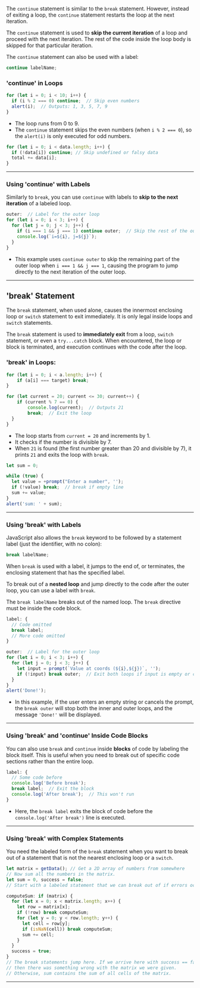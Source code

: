 

The `continue` statement is similar to the `break` statement. However, instead of exiting a loop, the `continue` statement restarts the loop at the next iteration.

The `continue` statement is used to **skip the current iteration** of a loop and proceed with the next iteration. The rest of the code inside the loop body is skipped for that particular iteration.

The `continue` statement can also be used with a label:

```js
continue labelName;
```

### 'continue' in Loops

```js
for (let i = 0; i < 10; i++) {
  if (i % 2 === 0) continue;  // Skip even numbers
  alert(i);  // Outputs: 1, 3, 5, 7, 9
}
```

- The loop runs from 0 to 9.
- The `continue` statement skips the even numbers (when `i % 2 === 0`), so the `alert(i)` is only executed for odd numbers.

```js
for (let i = 0; i < data.length; i++) {
  if (!data[i]) continue; // Skip undefined or falsy data
  total += data[i];
}
```

---

### Using 'continue' with Labels

Similarly to `break`, you can use `continue` with labels to **skip to the next iteration** of a labeled loop.

```js
outer:  // Label for the outer loop
for (let i = 0; i < 3; i++) {
  for (let j = 0; j < 3; j++) {
    if (i === 1 && j === 1) continue outer;  // Skip the rest of the outer loop for i = 1, j = 1
    console.log(`i=${i}, j=${j}`);
  }
}
```

- This example uses `continue outer` to skip the remaining part of the outer loop when `i === 1 && j === 1`, causing the program to jump directly to the next iteration of the outer loop.

---



## 'break' Statement

The `break` statement, when used alone, causes the innermost enclosing loop or `switch` statement to exit immediately. It is only legal inside loops and `switch` statements.

The `break` statement is used to **immediately exit** from a loop, `switch` statement, or even a `try...catch` block. When encountered, the loop or block is terminated, and execution continues with the code after the loop.

### 'break' in Loops:

```js
for (let i = 0; i < a.length; i++) {
	if (a[i] === target) break;
}
```

```js
for (let current = 20; current <= 30; current++) {
	if (current % 7 == 0) {
	    console.log(current);  // Outputs 21
	    break;  // Exit the loop
  }
}
```

- The loop starts from `current = 20` and increments by 1.
- It checks if the number is divisible by 7.
- When `21` is found (the first number greater than 20 and divisible by 7), it prints `21` and exits the loop with `break`.

```js
let sum = 0;

while (true) {
  let value = +prompt("Enter a number", '');
  if (!value) break;  // break if empty line
  sum += value;
}
alert('sum: ' + sum);
```


---

### Using 'break' with Labels

JavaScript also allows the `break` keyword to be followed by a statement label (just the identifier, with no colon):

```js
break labelName;
```

When `break` is used with a label, it jumps to the end of, or terminates, the enclosing statement that has the specified label.

To break out of a **nested loop** and jump directly to the code after the outer loop, you can use a label with `break`.

The `break labelName` breaks out of the named loop. The `break` directive must be inside the code block.

```js
label: {
  // Code omitted
  break label;
  // More code omitted
}
```

```js
outer:  // Label for the outer loop
for (let i = 0; i < 3; i++) {
  for (let j = 0; j < 3; j++) {
    let input = prompt(`Value at coords (${i},${j})`, '');
    if (!input) break outer;  // Exit both loops if input is empty or canceled
  }
}
alert('Done!');
```

- In this example, if the user enters an empty string or cancels the prompt, the `break outer` will stop both the inner and outer loops, and the message `'Done!'` will be displayed.

---

### Using 'break' and 'continue' Inside Code Blocks

You can also use `break` and `continue` inside **blocks** of code by labeling the block itself. This is useful when you need to break out of specific code sections rather than the entire loop.

```js
label: {
  // Some code before
  console.log('Before break');
  break label;  // Exit the block
  console.log('After break');  // This won't run
}
```

- Here, the `break label` exits the block of code before the `console.log('After break')` line is executed.

---

### Using 'break' with Complex Statements

You need the labeled form of the `break` statement when you want to break out of a statement that is not the nearest enclosing loop or a `switch`.

```js
let matrix = getData(); // Get a 2D array of numbers from somewhere
// Now sum all the numbers in the matrix.
let sum = 0, success = false;
// Start with a labeled statement that we can break out of if errors occur

computeSum: if (matrix) {
  for (let x = 0; x < matrix.length; x++) {
    let row = matrix[x];
    if (!row) break computeSum;
    for (let y = 0; y < row.length; y++) {
      let cell = row[y];
      if (isNaN(cell)) break computeSum;
      sum += cell;
    }
  }
  success = true;
}
// The break statements jump here. If we arrive here with success == false
// then there was something wrong with the matrix we were given.
// Otherwise, sum contains the sum of all cells of the matrix.
```

---
